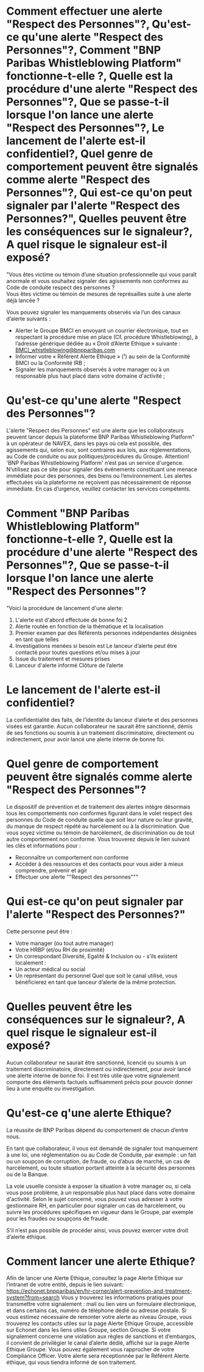 
# Comment effectuer une alerte "Respect des Personnes"?, Qu'est-ce qu'une alerte "Respect des Personnes"?, Comment "BNP Paribas Whistleblowing Platform" fonctionne-t-elle ?, Quelle est la procédure d'une alerte "Respect des Personnes"?, Que se passe-t-il lorsque l'on lance une alerte "Respect des Personnes"?, Le lancement de l'alerte est-il confidentiel?, Quel genre de comportement peuvent être signalés comme alerte "Respect des Personnes"?, Qui est-ce qu'on peut signaler par l'alerte "Respect des Personnes?", Quelles peuvent être les conséquences sur le signaleur?, A quel risque le signaleur est-il exposé?
"Vous êtes victime ou témoin d’une situation professionnelle qui vous paraît anormale et vous souhaitez signaler des agissements non conformes au Code de conduite respect des personnes ?  
Vous êtes victime ou témoin de mesures de représailles suite à une alerte déjà lancée ? 

Vous pouvez signaler les manquements observés via l’un des canaux d’alerte suivants :
-	Alerter le Groupe BMCI en envoyant un courrier électronique, tout en respectant la procédure mise en place (Cf. procédure Whistleblowing), à l’adresse générique dédiée au « Droit d’Alerte Ethique » suivante : BMCI_whistleblowing@bnpparibas.com
-	Informer votre « Référent Alerte Ethique » (¹) au sein de la Conformité BMCI ou la Conformité IRB ;
-	Signaler les manquements observés à votre manager ou à un responsable plus haut placé dans votre domaine d'activité ;


# Qu'est-ce qu'une alerte "Respect des Personnes"?
L'alerte "Respect des Personnes" est une alerte que les collaborateurs peuvent lancer depuis la plateforme BNP Paribas Whistleblowing Platform" à un opérateur de NAVEX, dans les pays où cela est possible, des agissements qui, selon eux, sont contraires aux lois, aux réglementations, au Code de conduite ou aux politiques/procédures du Groupe. Attention! 'BNP Paribas Whistleblowing Platform' n’est pas un service d'urgence. N’utilisez pas ce site pour signaler des événements constituant une menace immédiate pour des personnes, des biens ou l’environnement. Les alertes effectuées via la plateforme ne reçoivent pas nécessairement de réponse immédiate. En cas d’urgence, veuillez contacter les services compétents.


# Comment "BNP Paribas Whistleblowing Platform" fonctionne-t-elle ?, Quelle est la procédure d'une alerte "Respect des Personnes"?, Que se passe-t-il lorsque l'on lance une alerte "Respect des Personnes"?
"Voici la procédure de lancement d'une alerte:
1.	L'alerte est d'abord effectuée de bonne foi 2
2.	Alerte routée en fonction de la thématique et la localisation
3.	Premier examen par des Référents personnes indépendantes désignées en tant que telles
4.	Investigations menées si besoin est Le lanceur d’alerte peut être contacté pour toutes questions et/ou mises à jour
5.	Issue du traitement et mesures prises
6.	Lanceur d'alerte informé
Clôture de l’alerte


# Le lancement de l'alerte est-il confidentiel?
La confidentialité des faits, de l’identité du lanceur d’alerte et des personnes visées est garantie. Aucun collaborateur ne saurait être sanctionné, démis de ses fonctions ou soumis à un traitement discriminatoire, directement ou indirectement, pour avoir lancé une alerte interne de bonne foi.


# Quel genre de comportement peuvent être signalés comme alerte "Respect des Personnes"?
Le dispositif de prévention et de traitement des alertes intègre désormais tous les comportements non conformes figurant dans le volet respect des personnes du Code de conduite quelle que soit leur nature ou leur gravité, du manque de respect répété au harcèlement ou à la discrimination.
Que vous soyez victime ou témoin de harcèlement, de discrimination ou de tout autre comportement non conforme.
 Vous trouverez depuis le lien suivant les clés et informations pour : 

- Reconnaître un comportement non conforme
- Accéder à des ressources et des contacts pour vous aider à mieux comprendre, prévenir et agir
- Effectuer une alerte ""Respect des personnes"""


# Qui est-ce qu'on peut signaler par l'alerte "Respect des Personnes?"
Cette personne peut être :
- Votre manager (ou tout autre manager)
- Votre HRBP (et/ou RH de proximité)
- Un correspondant Diversité, Egalité & Inclusion 
ou - s’ils existent localement  :
- Un acteur médical ou social
- Un représentant du personnel 
Quel que soit le canal utilisé, vous bénéficierez en tant que lanceur d’alerte de la même protection.


# Quelles peuvent être les conséquences sur le signaleur?, A quel risque le signaleur est-il exposé?
Aucun collaborateur ne saurait être sanctionné, licencié ou soumis à un traitement discriminatoire, directement ou indirectement, pour avoir lancé une alerte interne de bonne foi. 
Il est très utile que votre signalement comporte des éléments factuels suffisamment précis pour pouvoir donner lieu à une enquête ou investigation.


# Qu'est-ce q'une alerte Ethique?
La réussite de BNP Paribas dépend du comportement de chacun d’entre nous. 

En tant que collaborateur, il vous est demandé de signaler tout manquement à une loi, une réglementation ou au Code de Conduite, par exemple : un fait ou un soupçon de corruption, de fraude, ou d’abus de marché, un cas de harcèlement, ou toute situation portant atteinte à la sécurité des personnes ou de la Banque. 

La voie usuelle consiste à exposer la situation à votre manager ou, si cela vous pose problème, à un responsable plus haut placé dans votre domaine d'activité. Selon le sujet concerné, vous pouvez vous adresser à votre gestionnaire RH, en particulier pour signaler un cas de harcèlement, ou suivre les procédures spécifiques en vigueur dans le Groupe, par exemple pour les fraudes ou soupçons de fraude. 

S’il n’est pas possible de procéder ainsi, vous pouvez exercer votre droit d’alerte éthique.


# Comment lancer une alerte Ethique?
Afin de lancer une Alerte Ethique, consultez la page Alerte Ethique sur l’intranet de votre entité, depuis le lien suivant: https://echonet.bnpparibas/en/hr-corner/alert-prevention-and-treatment-system?from=search Vous y trouverez les informations pratiques pour transmettre votre signalement : mail ou lien vers un formulaire électronique, et dans certains cas, numéro de téléphone dédié ou adresse postale. 
Si vous estimez nécessaire de remonter votre alerte au niveau Groupe, vous trouverez les contacts utiles sur la page Alerte Ethique Groupe, accessible sur Echonet dans les liens utiles Groupe, section Groupe.
Si votre signalement concerne une violation aux règles de sanctions et d’embargos, il convient de privilégier le canal d’alerte dédié, affiché sur la page Alerte Ethique Groupe.
Vous pouvez également vous rapprocher de votre Compliance Officer.
Votre alerte sera réceptionnée par le Référent Alerte éthique, qui vous tiendra informé de son traitement.
